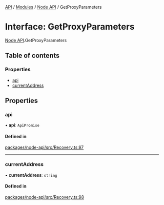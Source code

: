 [API](../API.md) / [Modules](../modules.md) / [Node API](../modules/Node_API.md) / GetProxyParameters

# Interface: GetProxyParameters

[Node API](../modules/Node_API.md).GetProxyParameters

## Table of contents

### Properties

- [api](Node_API.GetProxyParameters.md#api)
- [currentAddress](Node_API.GetProxyParameters.md#currentaddress)

## Properties

### api

• **api**: `ApiPromise`

#### Defined in

[packages/node-api/src/Recovery.ts:97](https://github.com/logion-network/logion-api/blob/main/packages/node-api/src/Recovery.ts#L97)

___

### currentAddress

• **currentAddress**: `string`

#### Defined in

[packages/node-api/src/Recovery.ts:98](https://github.com/logion-network/logion-api/blob/main/packages/node-api/src/Recovery.ts#L98)
